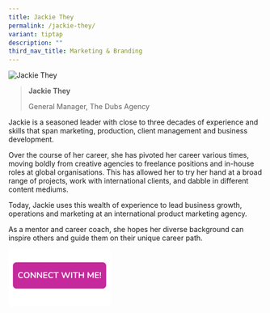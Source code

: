 ```yaml
---
title: Jackie They
permalink: /jackie-they/
variant: tiptap
description: ""
third_nav_title: Marketing & Branding
---
```

<blockquote>
<p></p>
</blockquote>
<div class="isomer-image-wrapper">
<img style="width: 40%;" height="auto" width="100%" alt="Jackie They" src="https://res.cloudinary.com/glide/image/fetch/f_auto,w_1425,h_1425,c_lfill,g_faces/https%3A%2F%2Fstorage.googleapis.com%2Fglide-prod.appspot.com%2Fuploads-v2%2FzJtWb3Fkip5L6FiXLW6R%2Fpub%2FFFYhc7pQPuQ5rTn5ieKI.JPG">
</div>
<blockquote>
<p></p>
<p><strong>Jackie They</strong>
</p>
<p>General Manager, The Dubs Agency</p>
</blockquote>
<p>Jackie is a seasoned leader with close to three decades of experience
and skills that span marketing, production, client management and business
development.</p>
<p>Over the course of her career, she has pivoted her career various times,
moving boldly from creative agencies to freelance positions and in-house
roles at global organisations. This has allowed her to try her hand at
a broad range of projects, work with international clients, and dabble
in different content mediums.</p>
<p>Today, Jackie uses this wealth of experience to lead business growth,
operations and marketing at an international product marketing agency.</p>
<p>As a mentor and career coach, she hopes her diverse background can inspire
others and guide them on their unique career path.</p>
<p></p><a class="isomer-image-wrapper" href="https://form.gov.sg/677f3d667951970965a83189"><img style="width: 40%;" height="auto" width="100%" alt="" src="/images/CONNECT_WITH_ME.png"></a>
<p></p>